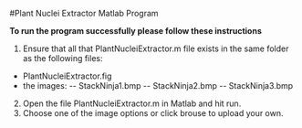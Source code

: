 #Plant Nuclei Extractor Matlab Program

**To run the program successfully please follow these instructions**

1. Ensure that all that PlantNucleiExtractor.m file exists in the same folder as the following files:

- PlantNucleiExtractor.fig
- the images:
  -- StackNinja1.bmp
  -- StackNinja2.bmp
  -- StackNinja3.bmp

2. Open the file PlantNucleiExtractor.m in Matlab and hit run.
3. Choose one of the image options or click brouse to upload your own.
